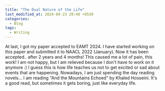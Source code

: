 ```yaml
---
title: "The Dual Nature of the Life"
last_modified_at: 2024-04-23 20:40 +0530
categories:
  - Blog
tags:
  - Writing
---
```


At last, I got my paper accepted to EAMT 2024. I have started working on this paper and submitted it to NAACL 2022 (January). Now it has been accepted.. after 2 years and 4 months! This caused me a lot of pain, this work! I am not happy, but I am relieved because I don't have to work on it anymore :) I guess this is how life teaches us not to get excited or sad about events that are happening. Nowadays, I am just spending the day reading novels... I am reading "And the Mountains Echoed" by Khaled Hosseini. It's a good read, but sometimes it gets boring, just like everyday life.
